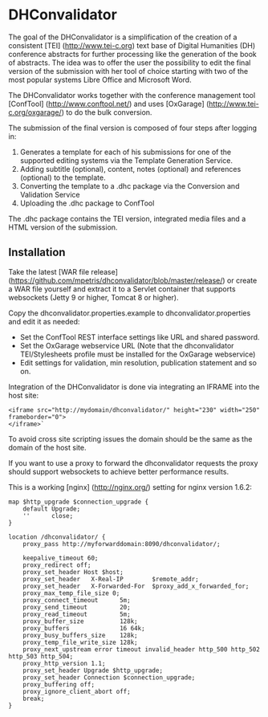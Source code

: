 # DHConvalidator

The goal of the DHConvalidator is a simplification of the creation of a consistent [TEI] (http://www.tei-c.org) text base of Digital Humanities (DH) conference abstracts for further processing like the generation of the book of abstracts. The idea was to offer the user the possibility to edit the final version of the submission with her tool of choice starting with two of the most popular systems Libre Office and Microsoft Word. 

The DHConvalidator works together with the conference management tool [ConfTool] (http://www.conftool.net/) and uses [OxGarage] (http://www.tei-c.org/oxgarage/) to do the bulk conversion.

The submission of the final version is composed of four steps after logging in:

1. Generates a template for each of his submissions for one of the supported editing systems via the Template Generation Service.
2. Adding subtitle (optional), content, notes (optional) and references (optional) to the template.
3. Converting the template to a .dhc package via the Conversion and Validation Service
4. Uploading the .dhc package to ConfTool

The .dhc package contains the TEI version, integrated media files and a HTML version of the submission.

## Installation
Take the latest [WAR file release] (https://github.com/mpetris/dhconvalidator/blob/master/release/) or create a WAR file yourself and extract it to a Servlet container that supports websockets (Jetty 9 or higher, Tomcat 8 or higher). 

Copy the dhconvalidator.properties.example to dhconvalidator.properties and edit it as needed:
- Set the ConfTool REST interface settings like URL and shared password. 
- Set the OxGarage webservice URL (Note that the dhconvalidator TEI/Stylesheets profile must be installed for the OxGarage webservice)
- Edit settings for validation, min resolution, publication statement and so on.

Integration of the DHConvalidator is done via integrating an IFRAME into the host site:

```
<iframe src="http://mydomain/dhconvalidator/" height="230" width="250" frameborder="0">
</iframe>`
```

To avoid cross site scripting issues the domain should be the same as the domain of the host site. 

If you want to use a proxy to forward the dhconvalidator requests the proxy should support websockets to achieve better performance results.

This is a working [nginx] (http://nginx.org/) setting for nginx version 1.6.2:

	map $http_upgrade $connection_upgrade {
        default Upgrade;
        ''      close;
	}

	location /dhconvalidator/ {
		proxy_pass http://myforwarddomain:8090/dhconvalidator/;

		keepalive_timeout 60;
		proxy_redirect off;
		proxy_set_header Host $host;
		proxy_set_header   X-Real-IP        $remote_addr;
		proxy_set_header   X-Forwarded-For  $proxy_add_x_forwarded_for;
		proxy_max_temp_file_size 0;
		proxy_connect_timeout      5m;
		proxy_send_timeout         20;
		proxy_read_timeout         5m;
		proxy_buffer_size          128k;
		proxy_buffers              16 64k;
		proxy_busy_buffers_size    128k;
		proxy_temp_file_write_size 128k;
		proxy_next_upstream error timeout invalid_header http_500 http_502 http_503 http_504;
		proxy_http_version 1.1;
		proxy_set_header Upgrade $http_upgrade;
		proxy_set_header Connection $connection_upgrade;
		proxy_buffering off;
		proxy_ignore_client_abort off;
		break;
	}




